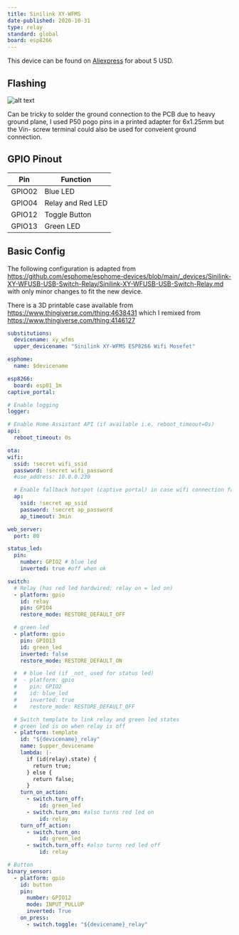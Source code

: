 ```yaml
---
title: Sinilink XY-WFMS
date-published: 2020-10-31
type: relay
standard: global
board: esp8266
---
```


This device can be found on [Aliexpress](https://www.aliexpress.com/wholesale?SearchText=Sinilink+XY-WFF)
for about 5 USD.

## Flashing

![alt text](/sinilink-xy-wfms.png "XY-WFMS front, back and flashing pinout")

Can be tricky to solder the ground connection to the PCB due to heavy ground plane, I used P50 pogo pins in a printed adapter for 6x1.25mm but the Vin- screw terminal could also be used for conveient ground connection.

## GPIO Pinout

| Pin    | Function          |
| ------ | ----------------- |
| GPIO02 | Blue LED          |
| GPIO04 | Relay and Red LED |
| GPIO12 | Toggle Button     |
| GPIO13 | Green LED         |

## Basic Config

The following configuration is adapted from https://github.com/esphome/esphome-devices/blob/main/_devices/Sinilink-XY-WFUSB-USB-Switch-Relay/Sinilink-XY-WFUSB-USB-Switch-Relay.md with only minor changes to fit the new device.

There is a 3D printable case available from https://www.thingiverse.com/thing:4638431 which I remixed from https://www.thingiverse.com/thing:4146127

```yaml
substitutions:
  devicename: xy_wfms
  upper_devicename: "Sinilink XY-WFMS ESP8266 Wifi Mosefet"

esphome:
  name: $devicename

esp8266:
  board: esp01_1m
captive_portal:

# Enable logging
logger:

# Enable Home Assistant API (if available i.e. reboot_timeout=0s)
api:
  reboot_timeout: 0s

ota:
wifi:
  ssid: !secret wifi_ssid
  password: !secret wifi_password
  #use_address: 10.0.0.230

  # Enable fallback hotspot (captive portal) in case wifi connection fails
  ap:
    ssid: !secret ap_ssid
    password: !secret ap_password
    ap_timeout: 3min

web_server:
  port: 80

status_led:
  pin:
    number: GPIO2 # blue led
    inverted: true #off when ok

switch:
  # Relay (has red led hardwired; relay on = led on)
  - platform: gpio
    id: relay
    pin: GPIO4
    restore_mode: RESTORE_DEFAULT_OFF

  # green led
  - platform: gpio
    pin: GPIO13
    id: green_led
    inverted: false
    restore_mode: RESTORE_DEFAULT_ON

  #  # blue led (if _not_ used for status led)
  #  - platform: gpio
  #    pin: GPIO2
  #    id: blue_led
  #    inverted: true
  #    restore_mode: RESTORE_DEFAULT_OFF

  # Switch template to link relay and green led states
  # green led is on when relay is off
  - platform: template
    id: "${devicename}_relay"
    name: $upper_devicename
    lambda: |-
      if (id(relay).state) {
        return true;
      } else {
        return false;
      }
    turn_on_action:
      - switch.turn_off:
          id: green_led
      - switch.turn_on: #also turns red led on
          id: relay
    turn_off_action:
      - switch.turn_on:
          id: green_led
      - switch.turn_off: #also turns red led off
          id: relay

# Button
binary_sensor:
  - platform: gpio
    id: button
    pin:
      number: GPIO12
      mode: INPUT_PULLUP
      inverted: True
    on_press:
      - switch.toggle: "${devicename}_relay"
```
